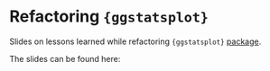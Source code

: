 
# Refactoring `{ggstatsplot}`

Slides on lessons learned while refactoring `{ggstatsplot}`
[package](https://indrajeetpatil.github.io/ggstatsplot/).

The slides can be found here:

